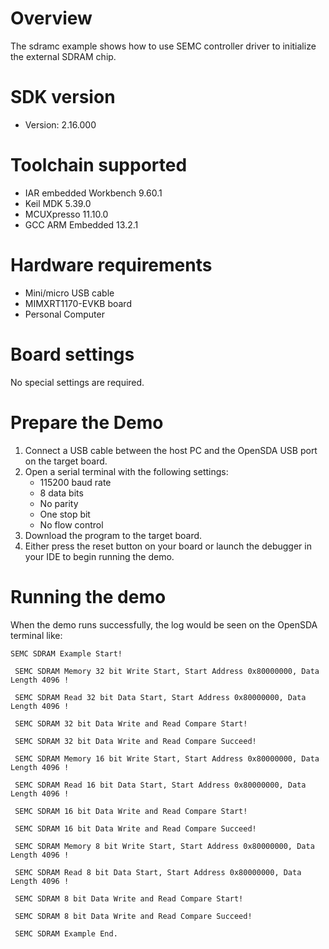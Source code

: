 Overview
========

The sdramc example shows how to use SEMC controller driver to initialize the external SDRAM chip.



SDK version
===========
- Version: 2.16.000

Toolchain supported
===================
- IAR embedded Workbench  9.60.1
- Keil MDK  5.39.0
- MCUXpresso  11.10.0
- GCC ARM Embedded  13.2.1

Hardware requirements
=====================
- Mini/micro USB cable
- MIMXRT1170-EVKB board
- Personal Computer

Board settings
==============
No special settings are required.

Prepare the Demo
================
1.  Connect a USB cable between the host PC and the OpenSDA USB port on the target board.
2.  Open a serial terminal with the following settings:
    - 115200 baud rate
    - 8 data bits
    - No parity
    - One stop bit
    - No flow control
3.  Download the program to the target board.
4.  Either press the reset button on your board or launch the debugger in your IDE to begin running the demo.

Running the demo
================
When the demo runs successfully, the log would be seen on the OpenSDA terminal like:

~~~~~~~~~~~~~~~~~~~~~~~~~~~~~~~~~~~~~~~~~
SEMC SDRAM Example Start!

 SEMC SDRAM Memory 32 bit Write Start, Start Address 0x80000000, Data Length 4096 !

 SEMC SDRAM Read 32 bit Data Start, Start Address 0x80000000, Data Length 4096 !

 SEMC SDRAM 32 bit Data Write and Read Compare Start!

 SEMC SDRAM 32 bit Data Write and Read Compare Succeed!

 SEMC SDRAM Memory 16 bit Write Start, Start Address 0x80000000, Data Length 4096 !

 SEMC SDRAM Read 16 bit Data Start, Start Address 0x80000000, Data Length 4096 !

 SEMC SDRAM 16 bit Data Write and Read Compare Start!

 SEMC SDRAM 16 bit Data Write and Read Compare Succeed!

 SEMC SDRAM Memory 8 bit Write Start, Start Address 0x80000000, Data Length 4096 !

 SEMC SDRAM Read 8 bit Data Start, Start Address 0x80000000, Data Length 4096 !

 SEMC SDRAM 8 bit Data Write and Read Compare Start!

 SEMC SDRAM 8 bit Data Write and Read Compare Succeed!

 SEMC SDRAM Example End.


~~~~~~~~~~~~~~~~~~~~~~~~~~~~~~~~~~~~~~~~~
